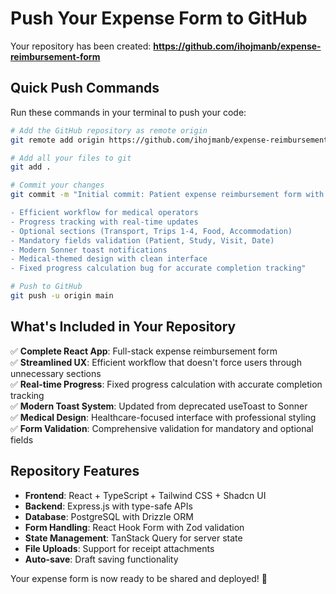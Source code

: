 # Push Your Expense Form to GitHub

Your repository has been created: **https://github.com/ihojmanb/expense-reimbursement-form**

## Quick Push Commands

Run these commands in your terminal to push your code:

```bash
# Add the GitHub repository as remote origin
git remote add origin https://github.com/ihojmanb/expense-reimbursement-form.git

# Add all your files to git
git add .

# Commit your changes
git commit -m "Initial commit: Patient expense reimbursement form with streamlined UX

- Efficient workflow for medical operators
- Progress tracking with real-time updates  
- Optional sections (Transport, Trips 1-4, Food, Accommodation)
- Mandatory fields validation (Patient, Study, Visit, Date)
- Modern Sonner toast notifications
- Medical-themed design with clean interface
- Fixed progress calculation bug for accurate completion tracking"

# Push to GitHub
git push -u origin main
```

## What's Included in Your Repository

✅ **Complete React App**: Full-stack expense reimbursement form  
✅ **Streamlined UX**: Efficient workflow that doesn't force users through unnecessary sections  
✅ **Real-time Progress**: Fixed progress calculation with accurate completion tracking  
✅ **Modern Toast System**: Updated from deprecated useToast to Sonner  
✅ **Medical Design**: Healthcare-focused interface with professional styling  
✅ **Form Validation**: Comprehensive validation for mandatory and optional fields  

## Repository Features

- **Frontend**: React + TypeScript + Tailwind CSS + Shadcn UI
- **Backend**: Express.js with type-safe APIs
- **Database**: PostgreSQL with Drizzle ORM
- **Form Handling**: React Hook Form with Zod validation
- **State Management**: TanStack Query for server state
- **File Uploads**: Support for receipt attachments
- **Auto-save**: Draft saving functionality

Your expense form is now ready to be shared and deployed! 🚀